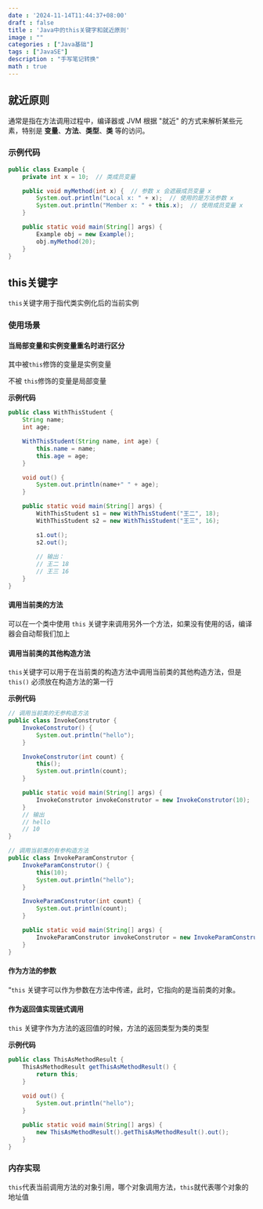 ```yaml
---
date : '2024-11-14T11:44:37+08:00'
draft : false
title : 'Java中的this关键字和就近原则'
image : ""
categories : ["Java基础"]
tags : ["JavaSE"]
description : "手写笔记转换"
math : true
---
```


## 就近原则

通常是指在方法调用过程中，编译器或 JVM 根据 "就近" 的方式来解析某些元素，特别是 **变量**、**方法**、**类型**、**类** 等的访问。

### 示例代码

```java
public class Example {
    private int x = 10;  // 类成员变量

    public void myMethod(int x) {  // 参数 x 会遮蔽成员变量 x
        System.out.println("Local x: " + x);  // 使用的是方法参数 x
        System.out.println("Member x: " + this.x);  // 使用成员变量 x
    }

    public static void main(String[] args) {
        Example obj = new Example();
        obj.myMethod(20);
    }
}

```

## this关键字

`this`关键字用于指代类实例化后的当前实例

### 使用场景

#### 当局部变量和实例变量重名时进行区分

其中被`this`修饰的变量是实例变量

不被 `this`修饰的变量是局部变量

**示例代码**

```java
public class WithThisStudent {
    String name;
    int age;

    WithThisStudent(String name, int age) {
        this.name = name;
        this.age = age;
    }

    void out() {
        System.out.println(name+" " + age);
    }

    public static void main(String[] args) {
        WithThisStudent s1 = new WithThisStudent("王二", 18);
        WithThisStudent s2 = new WithThisStudent("王三", 16);

        s1.out();
        s2.out();
        
        // 输出：
        // 王二 18
		// 王三 16
    }
}
```

#### 调用当前类的方法

可以在一个类中使用 `this` 关键字来调用另外一个方法，如果没有使用的话，编译器会自动帮我们加上

#### 调用当前类的其他构造方法

`this`关键字可以用于在当前类的构造方法中调用当前类的其他构造方法，但是`this()` 必须放在构造方法的第一行

**示例代码**

```java
// 调用当前类的无参构造方法
public class InvokeConstrutor {
    InvokeConstrutor() {
        System.out.println("hello");
    }

    InvokeConstrutor(int count) {
        this();
        System.out.println(count);
    }

    public static void main(String[] args) {
        InvokeConstrutor invokeConstrutor = new InvokeConstrutor(10);
    }
    // 输出
    // hello
	// 10
}

// 调用当前类的有参构造方法
public class InvokeParamConstrutor {
    InvokeParamConstrutor() {
        this(10);
        System.out.println("hello");
    }

    InvokeParamConstrutor(int count) {
        System.out.println(count);
    }

    public static void main(String[] args) {
        InvokeParamConstrutor invokeConstrutor = new InvokeParamConstrutor();
    }
}
```

#### 作为方法的参数

“`this` 关键字可以作为参数在方法中传递，此时，它指向的是当前类的对象。

#### 作为返回值实现链式调用

`this` 关键字作为方法的返回值的时候，方法的返回类型为类的类型

**示例代码**

```java
public class ThisAsMethodResult {
    ThisAsMethodResult getThisAsMethodResult() {
        return this;
    }
    
    void out() {
        System.out.println("hello");
    }

    public static void main(String[] args) {
        new ThisAsMethodResult().getThisAsMethodResult().out();
    }
}
```

### 内存实现

`this`代表当前调用方法的对象引用，哪个对象调用方法，`this`就代表哪个对象的地址值